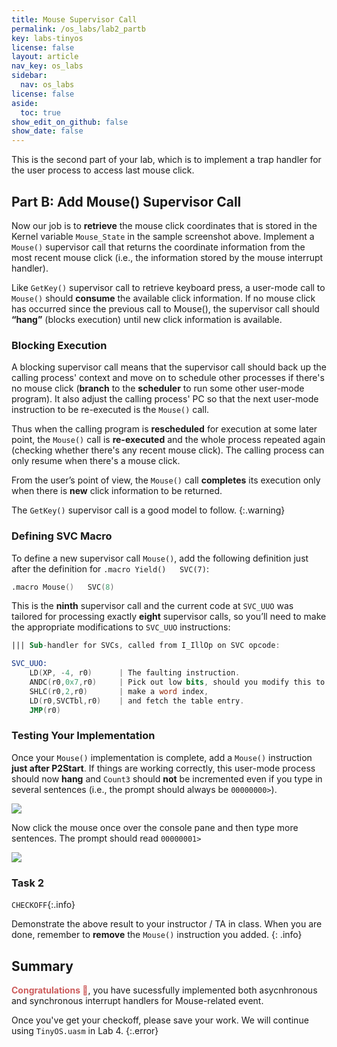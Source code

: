 ```yaml
---
title: Mouse Supervisor Call
permalink: /os_labs/lab2_partb
key: labs-tinyos
license: false
layout: article
nav_key: os_labs
sidebar:
  nav: os_labs
license: false
aside:
  toc: true
show_edit_on_github: false
show_date: false
---
```


This is the second part of your lab, which is to implement a trap handler for the user process to access last mouse click.

## Part B: Add Mouse() Supervisor Call

Now our job is to **retrieve** the mouse click coordinates that is stored in the Kernel variable `Mouse_State` in the sample screenshot above. Implement a `Mouse()` supervisor call that returns the coordinate information from the most recent mouse click (i.e., the information stored by the mouse interrupt handler).

Like `GetKey()` supervisor call to retrieve keyboard press, a user-mode call to `Mouse()` should **consume** the available click information. If no mouse click has occurred since the previous call to Mouse(), the supervisor call should **“hang”** (blocks execution) until new click information is available.

### Blocking Execution

A blocking supervisor call means that the supervisor call should back up the calling process' context and move on to schedule other processes if there's no mouse click (**branch** to the **scheduler** to run some other user-mode program). It also adjust the calling process' PC so that the next user-mode instruction to be re-executed is the `Mouse()` call.

Thus when the calling program is **rescheduled** for execution at some later point, the `Mouse()` call is **re-executed** and the whole process repeated again (checking whether there's any recent mouse click). The calling process can only resume when there's a mouse click.

From the user’s point of view, the `Mouse()` call **completes** its execution only when there is **new** click information to be returned.

The `GetKey()` supervisor call is a good model to follow.
{:.warning}

### Defining SVC Macro

To define a new supervisor call `Mouse()`, add the following definition just after the definition for `.macro Yield()	SVC(7)`:

```nasm
.macro Mouse()   SVC(8)
```

This is the **ninth** supervisor call and the current code at `SVC_UUO` was tailored for processing exactly **eight** supervisor calls, so you’ll need to make the appropriate modifications to `SVC_UUO` instructions:

```nasm
||| Sub-handler for SVCs, called from I_IllOp on SVC opcode:

SVC_UUO:
	LD(XP, -4, r0)		| The faulting instruction.
	ANDC(r0,0x7,r0)		| Pick out low bits, should you modify this to support more supervisor calls?
	SHLC(r0,2,r0)		| make a word index,
	LD(r0,SVCTbl,r0)	| and fetch the table entry.
	JMP(r0)
```

### Testing Your Implementation

Once your `Mouse()` implementation is complete, add a `Mouse()` instruction **just after P2Start**. If things are working correctly, this user-mode process should now **hang** and `Count3` should **not** be incremented even if you type in several sentences (i.e., the prompt should always be `00000000>`).

<img src="/50005/assets/contentimage/lab6/5.png"  class=" center_seventy"/>

Now click the mouse once over the console pane and then type more sentences. The prompt should read `00000001>`

<img src="/50005/assets/contentimage/lab6/6.png"  class=" center_seventy"/>

### Task 2

`CHECKOFF`{:.info}

Demonstrate the above result to your instructor / TA in class. When you are done, remember to **remove** the `Mouse()` instruction you added.
{: .info}

## Summary

<span style="color:indianred; font-weight: bold;">Congratulations 🍾</span>, you have sucessfully implemented both asycnhronous and synchronous interrupt handlers for Mouse-related event.

Once you've get your checkoff, please save your work. We will continue using `TinyOS.uasm` in Lab 4.
{:.error}
